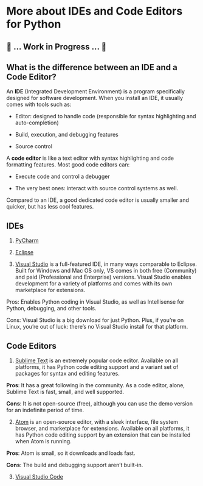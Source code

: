 # More about IDEs and Code Editors for Python
## :construction: ... Work in Progress ... :construction:
## What is the difference between an IDE and a Code Editor?

An **IDE** (Integrated Development Environment) is a program specifically designed for software development. When you install an IDE, it usually comes with tools such as:

- Editor: designed to handle code (responsible for syntax highlighting and auto-completion)

- Build, execution, and debugging features

- Source control

A **code editor** is like a text editor with syntax highlighting and code formatting features. Most good code editors can:

- Execute code and control a debugger

- The very best ones: interact with source control systems as well. 

Compared to an IDE, a good dedicated code editor is usually smaller and quicker, but has less cool features.

## IDEs

1. [PyCharm]() 

2. [Eclipse]()

3. [Visual Studio](https://www.visualstudio.com/vs/) is a full-featured IDE, in many ways comparable to Eclipse. Built for Windows and Mac OS only, VS comes in both free (Community) and paid (Professional and Enterprise) versions. Visual Studio enables development for a variety of platforms and comes with its own marketplace for extensions.

Pros: Enables Python coding in Visual Studio, as well as Intellisense for Python, debugging, and other tools.

Cons: Visual Studio is a big download for just Python. Plus, if you’re on Linux, you’re out of luck: there’s no Visual Studio install for that platform.

## Code Editors

1. [Sublime Text](http://www.sublimetext.com) is an extremely popular code editor. Available on all platforms, it has Python code editing support and a variant set of packages for syntax and editing features.

**Pros**: It has a great following in the community. As a code editor, alone, Sublime Text is fast, small, and well supported.

**Cons**: It is not open-source (free), although you can use the demo version for an indefinite period of time. 

2. [Atom](https://atom.io/) is an open-source editor, with a sleek interface, file system browser, and marketplace for extensions. Available on all platforms, it has Python code editing support by an extension that can be installed when Atom is running.

**Pros**: Atom is small, so it downloads and loads fast.

**Cons**: The build and debugging support aren’t built-in. 

3. [Visual Studio Code]()
